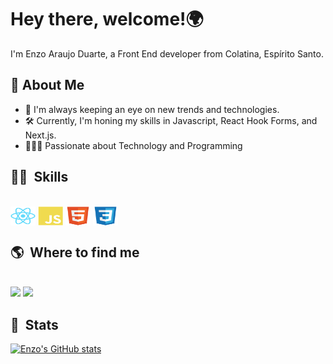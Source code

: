 # Hey there, welcome!🌍
I'm Enzo Araujo Duarte, a Front End developer from Colatina, Espírito Santo.

## 👋 About Me

- 🤔 I'm always keeping an eye on new trends and technologies.
- 🛠️ Currently, I'm honing my skills in Javascript, React Hook Forms, and Next.js.
- 🧑🏽‍💻 Passionate about Technology and Programming

## 🤹🏽 &nbsp;Skills ##
<div style="display: inline_block"><br>
  <img align="center" height="30" width="40" alt="react" src="https://raw.githubusercontent.com/devicons/devicon/master/icons/react/react-original.svg">
  <img align="center" height="30" width="40" alt="javascript" src="https://raw.githubusercontent.com/devicons/devicon/master/icons/javascript/javascript-plain.svg">
  <img align="center" height="30" width="40" alt="html5" src="https://raw.githubusercontent.com/devicons/devicon/master/icons/html5/html5-original.svg">
  <img align="center" height="30" width="40" alt="css3" src="https://raw.githubusercontent.com/devicons/devicon/master/icons/css3/css3-original.svg">
</div>

## 🌎 &nbsp;Where to find me ##
<div style="display: inline_block"><br> 
  <a href="https://www.linkedin.com/in/enzo-araujo-duarte-4669b5260/" target="_blank"><img src="https://img.shields.io/badge/-LinkedIn-%230077B5?style=for-the-badge&logo=linkedin&logoColor=white" target="_blank"></a> 
  <a href = "mailto:araujoduarteenzo@gail.com"><img src="https://img.shields.io/badge/-Gmail-%23333?style=for-the-badge&logo=gmail&logoColor=white" target="_blank"></a>
</div>

## 🫥 &nbsp;Stats ##
[![Enzo's GitHub stats](https://github-readme-stats.vercel.app/api?username=EnzoAraujoDuarte)](https://github.com/EnzoAraujoDuarte/github-readme-stats)
